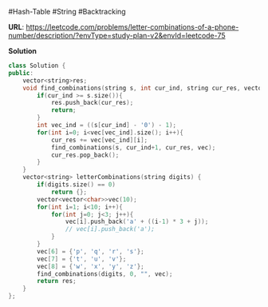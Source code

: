 #Hash-Table #String #Backtracking

**URL**: https://leetcode.com/problems/letter-combinations-of-a-phone-number/description/?envType=study-plan-v2&envId=leetcode-75

**Solution**
```C++
class Solution {
public:
    vector<string>res;
    void find_combinations(string s, int cur_ind, string cur_res, vector<vector<char>>& vec){
        if(cur_ind >= s.size()){
            res.push_back(cur_res);
            return;
        }
        int vec_ind = ((s[cur_ind] - '0') - 1);
        for(int i=0; i<vec[vec_ind].size(); i++){
            cur_res += vec[vec_ind][i];
            find_combinations(s, cur_ind+1, cur_res, vec);
            cur_res.pop_back();
        }
    }
    vector<string> letterCombinations(string digits) {
        if(digits.size() == 0)
            return {};
        vector<vector<char>>vec(10);
        for(int i=1; i<10; i++){
            for(int j=0; j<3; j++){
                vec[i].push_back('a' + ((i-1) * 3 + j));
                // vec[i].push_back('a');
            }
        }
        vec[6] = {'p', 'q', 'r', 's'};
        vec[7] = {'t', 'u', 'v'};
        vec[8] = {'w', 'x', 'y', 'z'};
        find_combinations(digits, 0, "", vec);
        return res;
    }
};
```